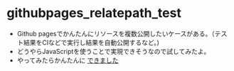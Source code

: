 # githubpages_relatepath_test

- Github pagesでかんたんにリソースを複数公開したいケースがある。（テスト結果をCIなどで実行し結果を自動公開するなど。)
- どうやらJavaScriptを使うことで実現できそうなので試してみたよ。
- やってみたらかんたんに [できました](https://kashiwaguma-hiro.github.io/gh_pages_relpath_test/)